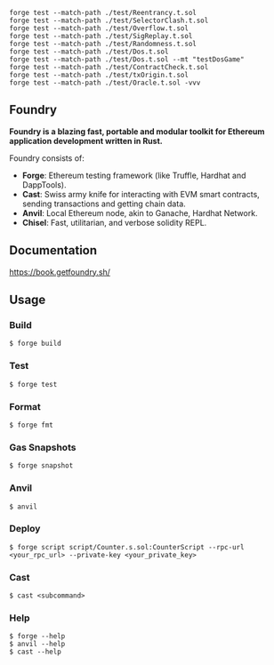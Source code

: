 ```shell
forge test --match-path ./test/Reentrancy.t.sol
forge test --match-path ./test/SelectorClash.t.sol
forge test --match-path ./test/Overflow.t.sol
forge test --match-path ./test/SigReplay.t.sol
forge test --match-path ./test/Randomness.t.sol
forge test --match-path ./test/Dos.t.sol
forge test --match-path ./test/Dos.t.sol --mt "testDosGame"
forge test --match-path ./test/ContractCheck.t.sol
forge test --match-path ./test/txOrigin.t.sol
forge test --match-path ./test/Oracle.t.sol -vvv
```

## Foundry

**Foundry is a blazing fast, portable and modular toolkit for Ethereum application development written in Rust.**

Foundry consists of:

-   **Forge**: Ethereum testing framework (like Truffle, Hardhat and DappTools).
-   **Cast**: Swiss army knife for interacting with EVM smart contracts, sending transactions and getting chain data.
-   **Anvil**: Local Ethereum node, akin to Ganache, Hardhat Network.
-   **Chisel**: Fast, utilitarian, and verbose solidity REPL.

## Documentation

https://book.getfoundry.sh/

## Usage

### Build

```shell
$ forge build
```

### Test

```shell
$ forge test
```

### Format

```shell
$ forge fmt
```

### Gas Snapshots

```shell
$ forge snapshot
```

### Anvil

```shell
$ anvil
```

### Deploy

```shell
$ forge script script/Counter.s.sol:CounterScript --rpc-url <your_rpc_url> --private-key <your_private_key>
```

### Cast

```shell
$ cast <subcommand>
```

### Help

```shell
$ forge --help
$ anvil --help
$ cast --help
```
